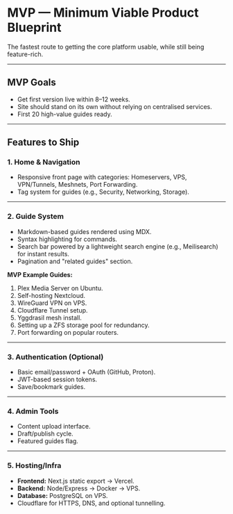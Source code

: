 # MVP — Minimum Viable Product Blueprint

The fastest route to getting the core platform usable, while still being feature-rich.

---

## MVP Goals
- Get first version live within 8–12 weeks.
- Site should stand on its own without relying on centralised services.
- First 20 high-value guides ready.

---

## Features to Ship

### 1. Home & Navigation
- Responsive front page with categories: Homeservers, VPS, VPN/Tunnels, Meshnets, Port Forwarding.
- Tag system for guides (e.g., Security, Networking, Storage).

---

### 2. Guide System
- Markdown-based guides rendered using MDX.
- Syntax highlighting for commands.
- Search bar powered by a lightweight search engine (e.g., Meilisearch) for instant results.
- Pagination and "related guides" section.

**MVP Example Guides:**
1. Plex Media Server on Ubuntu.
2. Self-hosting Nextcloud.
3. WireGuard VPN on VPS.
4. Cloudflare Tunnel setup.
5. Yggdrasil mesh install.
6. Setting up a ZFS storage pool for redundancy.
7. Port forwarding on popular routers.

---

### 3. Authentication (Optional)
- Basic email/password + OAuth (GitHub, Proton).
- JWT-based session tokens.
- Save/bookmark guides.

---

### 4. Admin Tools
- Content upload interface.
- Draft/publish cycle.
- Featured guides flag.

---

### 5. Hosting/Infra
- **Frontend:** Next.js static export → Vercel.
- **Backend:** Node/Express → Docker → VPS.
- **Database:** PostgreSQL on VPS.
- Cloudflare for HTTPS, DNS, and optional tunnelling.
